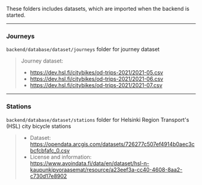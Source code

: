 These folders includes datasets, which are imported when the backend is started.

- - -

### Journeys

`backend/database/dataset/journeys` folder for journey dataset

> Journey dataset:
> - https://dev.hsl.fi/citybikes/od-trips-2021/2021-05.csv
> - https://dev.hsl.fi/citybikes/od-trips-2021/2021-06.csv
> - https://dev.hsl.fi/citybikes/od-trips-2021/2021-07.csv

- - -

### Stations

`backend/database/dataset/stations` folder for Helsinki Region Transport's (HSL) city bicycle stations

> - Dataset: https://opendata.arcgis.com/datasets/726277c507ef4914b0aec3cbcfcbfafc_0.csv
> - License and information: https://www.avoindata.fi/data/en/dataset/hsl-n-kaupunkipyoraasemat/resource/a23eef3a-cc40-4608-8aa2-c730d17e8902